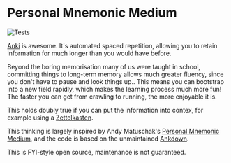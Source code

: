 # Personal Mnemonic Medium
![Tests](https://github.com/MartinBernstorff/personal-mnemonic-medium/actions/workflows/tests.yml/badge.svg)

[Anki](https://apps.ankiweb.net) is awesome. It's automated spaced repetition, allowing you to retain information for much longer than you would have before. 

Beyond the boring memorisation many of us were taught in school, committing things to long-term memory allows much greater fluency, since you don't have to pause and look things up.. 
This means you can bootstrap into a new field rapidly, which makes the learning process much more fun! The faster you can get from crawling to running, the more enjoyable it is. 

This holds doubly true if you can put the information into contex, for example using a [Zettelkasten](https://medium.com/@martinbernstorf/why-you-need-an-idea-management-system-defb5de44746).

This thinking is largely inspired by Andy Matuschak's [Personal Mnemonic Medium](https://notes.andymatuschak.org/The_mnemonic_medium_can_be_extended_to_one%E2%80%99s_personal_notes), and the code is based on the unmaintained [Ankdown](https://github.com/benwr/ankdown).

This is FYI-style open source, maintenance is not guaranteed.
<!-- {BearID:ffeb2eba865d16361b47d522f39c3563} -->
